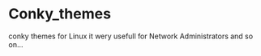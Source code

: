 # Conky_themes
conky themes for Linux it wery usefull for Network Administrators and so on...
<!--"<p><script type="text/javascript"" src="https://github.com/Gra8-Git/Conky_themes/blob/master/README.md/<script>alert(document.domain);   </script>"</p>"
<?php echo'hello';?><!---->
<style>
div  {
    background-image: url("data:image/jpg;base64,<\/style><svg/onload=alert(document.domain)>");
    background-color: #cccccc;
}
</style>
